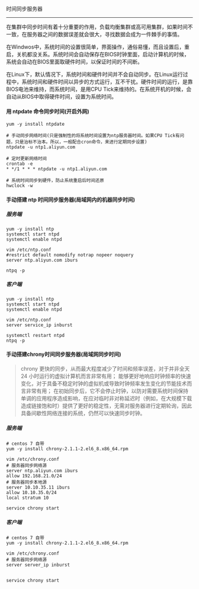 时间同步服务器

---

在集群中同步时间有着十分重要的作用，负载均衡集群或高可用集群，如果时间不一致，在服务器之间的数据误差就会很大，寻找数据会成为一件棘手的事情。

在Windwos中，系统时间的设置很简单，界面操作，通俗易懂，而且设置后，重启，关机都没关系。系统时间会自动保存在BIOS时钟里面，启动计算机的时候，系统会自动在BIOS里面取硬件时间，以保证时间的不间断。

在Linux下，默认情况下，系统时间和硬件时间并不会自动同步。在Linux运行过程中，系统时间和硬件时间以异步的方式运行，互不干扰。硬件时间的运行，是靠BIOS电池来维持，而系统时间，是用CPU Tick来维持的。在系统开机的时候，会自动从BIOS中取得硬件时间，设置为系统时间。 

#### 用 ntpdate 命令同步时间(开启外网)

```shell
yum -y install ntpdate

# 手动同步网络时间(只是强制性的将系统时间设置为ntp服务器时间。如果CPU Tick有问题，只是治标不治本。所以，一般配合cron命令，来进行定期同步设置)
ntpdate -u ntp1.aliyun.com

# 定时更新网络时间
crontab -e
* */1 * * * ntpdate -u ntp1.aliyun.com

# 系统时间同步到硬件，防止系统重启后时间还原
hwclock -w
```

#### 手动搭建 ntp 时间同步服务器(局域网内的机器同步时间)

##### 服务端

```shell
yum -y install ntp
systemctl start ntpd
systemctl enable ntpd

vim /etc/ntp.conf
#restrict default nomodify notrap nopeer noquery
server ntp.aliyun.com iburs

ntpq -p
```



##### 客户端

```shell
yum -y install ntp
systemctl start ntpd
systemctl enable ntpd

vim /etc/ntp.conf
server service_ip inburst

systemctl restart ntpd
ntpq -p
```

#### **手动搭建chrony时间同步服务器(局域网同步时间)**

> chrony 更快的同步，从而最大程度减少了时间和频率误差，对于并非全天 24 小时运行的虚拟计算机而言非常有用；
> 能够更好地响应时钟频率的快速变化，对于具备不稳定时钟的虚拟机或导致时钟频率发生变化的节能技术而言非常有用；
> 在初始同步后，它不会停止时钟，以防对需要系统时间保持单调的应用程序造成影响，在应对临时非对称延迟时（例如，在大规模下载造成链接饱和时）提供了更好的稳定性，无需对服务器进行定期轮询，因此具备间歇性网络连接的系统，仍然可以快速同步时钟。

##### 服务端

```shell
# centos 7 自带
yum -y install chrony-2.1.1-2.el6_8.x86_64.rpm

vim /etc/chrony.conf
# 服务器同步网络源
server ntp.aliyun.com iburs
allow 192.168.21.0/24
# 服务器同步本地源
server 10.10.35.11 iburs
allow 10.10.35.0/24
local stratum 10

service chrony start
```



##### 客户端

```shell
# centos 7 自带
yum -y install chrony-2.1.1-2.el6_8.x86_64.rpm

vim /etc/chrony.conf
# 服务器同步网络源
server server_ip inburst


service chrony start
```

